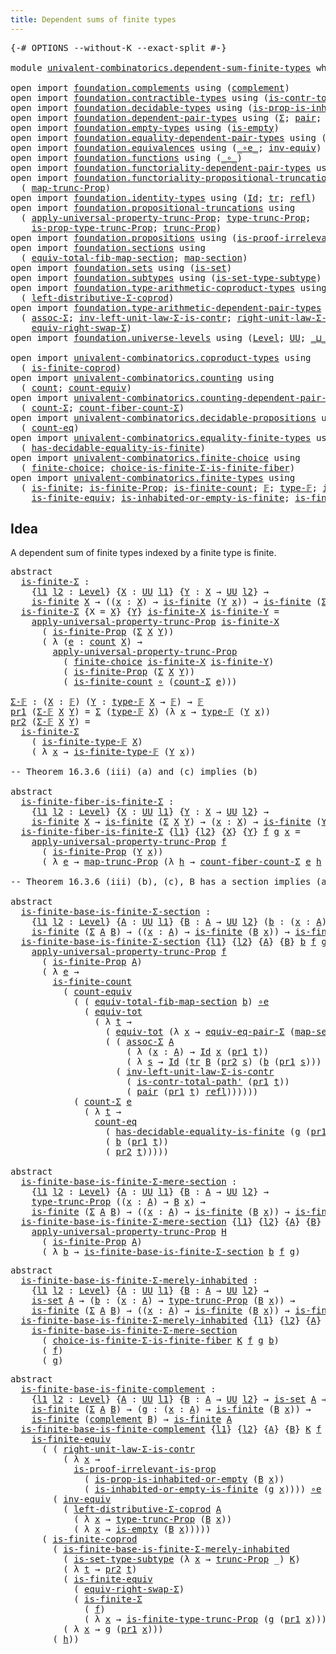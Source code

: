 ```yaml
---
title: Dependent sums of finite types
---
```


<pre class="Agda"><a id="56" class="Symbol">{-#</a> <a id="60" class="Keyword">OPTIONS</a> <a id="68" class="Pragma">--without-K</a> <a id="80" class="Pragma">--exact-split</a> <a id="94" class="Symbol">#-}</a>

<a id="99" class="Keyword">module</a> <a id="106" href="univalent-combinatorics.dependent-sum-finite-types.html" class="Module">univalent-combinatorics.dependent-sum-finite-types</a> <a id="157" class="Keyword">where</a>

<a id="164" class="Keyword">open</a> <a id="169" class="Keyword">import</a> <a id="176" href="foundation.complements.html" class="Module">foundation.complements</a> <a id="199" class="Keyword">using</a> <a id="205" class="Symbol">(</a><a id="206" href="foundation.complements.html#478" class="Function">complement</a><a id="216" class="Symbol">)</a>
<a id="218" class="Keyword">open</a> <a id="223" class="Keyword">import</a> <a id="230" href="foundation.contractible-types.html" class="Module">foundation.contractible-types</a> <a id="260" class="Keyword">using</a> <a id="266" class="Symbol">(</a><a id="267" href="foundation-core.contractible-types.html#2264" class="Function">is-contr-total-path&#39;</a><a id="287" class="Symbol">)</a>
<a id="289" class="Keyword">open</a> <a id="294" class="Keyword">import</a> <a id="301" href="foundation.decidable-types.html" class="Module">foundation.decidable-types</a> <a id="328" class="Keyword">using</a> <a id="334" class="Symbol">(</a><a id="335" href="foundation.decidable-types.html#7166" class="Function">is-prop-is-inhabited-or-empty</a><a id="364" class="Symbol">)</a>
<a id="366" class="Keyword">open</a> <a id="371" class="Keyword">import</a> <a id="378" href="foundation.dependent-pair-types.html" class="Module">foundation.dependent-pair-types</a> <a id="410" class="Keyword">using</a> <a id="416" class="Symbol">(</a><a id="417" href="foundation-core.dependent-pair-types.html#515" class="Record">Σ</a><a id="418" class="Symbol">;</a> <a id="420" href="foundation-core.dependent-pair-types.html#588" class="InductiveConstructor">pair</a><a id="424" class="Symbol">;</a> <a id="426" href="foundation-core.dependent-pair-types.html#605" class="Field">pr1</a><a id="429" class="Symbol">;</a> <a id="431" href="foundation-core.dependent-pair-types.html#617" class="Field">pr2</a><a id="434" class="Symbol">)</a>
<a id="436" class="Keyword">open</a> <a id="441" class="Keyword">import</a> <a id="448" href="foundation.empty-types.html" class="Module">foundation.empty-types</a> <a id="471" class="Keyword">using</a> <a id="477" class="Symbol">(</a><a id="478" href="foundation-core.empty-types.html#1228" class="Function">is-empty</a><a id="486" class="Symbol">)</a>
<a id="488" class="Keyword">open</a> <a id="493" class="Keyword">import</a> <a id="500" href="foundation.equality-dependent-pair-types.html" class="Module">foundation.equality-dependent-pair-types</a> <a id="541" class="Keyword">using</a> <a id="547" class="Symbol">(</a><a id="548" href="foundation.equality-dependent-pair-types.html#2260" class="Function">equiv-eq-pair-Σ</a><a id="563" class="Symbol">)</a>
<a id="565" class="Keyword">open</a> <a id="570" class="Keyword">import</a> <a id="577" href="foundation.equivalences.html" class="Module">foundation.equivalences</a> <a id="601" class="Keyword">using</a> <a id="607" class="Symbol">(</a><a id="608" href="foundation-core.equivalences.html#7869" class="Function Operator">_∘e_</a><a id="612" class="Symbol">;</a> <a id="614" href="foundation-core.equivalences.html#5721" class="Function">inv-equiv</a><a id="623" class="Symbol">)</a>
<a id="625" class="Keyword">open</a> <a id="630" class="Keyword">import</a> <a id="637" href="foundation.functions.html" class="Module">foundation.functions</a> <a id="658" class="Keyword">using</a> <a id="664" class="Symbol">(</a><a id="665" href="foundation-core.functions.html#420" class="Function Operator">_∘_</a><a id="668" class="Symbol">)</a>
<a id="670" class="Keyword">open</a> <a id="675" class="Keyword">import</a> <a id="682" href="foundation.functoriality-dependent-pair-types.html" class="Module">foundation.functoriality-dependent-pair-types</a> <a id="728" class="Keyword">using</a> <a id="734" class="Symbol">(</a><a id="735" href="foundation-core.functoriality-dependent-pair-types.html#6817" class="Function">equiv-tot</a><a id="744" class="Symbol">)</a>
<a id="746" class="Keyword">open</a> <a id="751" class="Keyword">import</a> <a id="758" href="foundation.functoriality-propositional-truncation.html" class="Module">foundation.functoriality-propositional-truncation</a> <a id="808" class="Keyword">using</a>
  <a id="816" class="Symbol">(</a> <a id="818" href="foundation.functoriality-propositional-truncation.html#1456" class="Function">map-trunc-Prop</a><a id="832" class="Symbol">)</a>
<a id="834" class="Keyword">open</a> <a id="839" class="Keyword">import</a> <a id="846" href="foundation.identity-types.html" class="Module">foundation.identity-types</a> <a id="872" class="Keyword">using</a> <a id="878" class="Symbol">(</a><a id="879" href="foundation-core.identity-types.html#1767" class="Datatype">Id</a><a id="881" class="Symbol">;</a> <a id="883" href="foundation-core.identity-types.html#5702" class="Function">tr</a><a id="885" class="Symbol">;</a> <a id="887" href="foundation-core.identity-types.html#1820" class="InductiveConstructor">refl</a><a id="891" class="Symbol">)</a>
<a id="893" class="Keyword">open</a> <a id="898" class="Keyword">import</a> <a id="905" href="foundation.propositional-truncations.html" class="Module">foundation.propositional-truncations</a> <a id="942" class="Keyword">using</a>
  <a id="950" class="Symbol">(</a> <a id="952" href="foundation.propositional-truncations.html#5769" class="Function">apply-universal-property-trunc-Prop</a><a id="987" class="Symbol">;</a> <a id="989" href="foundation.propositional-truncations.html#2206" class="Function">type-trunc-Prop</a><a id="1004" class="Symbol">;</a>
    <a id="1010" href="foundation.propositional-truncations.html#2385" class="Function">is-prop-type-trunc-Prop</a><a id="1033" class="Symbol">;</a> <a id="1035" href="foundation.propositional-truncations.html#2704" class="Function">trunc-Prop</a><a id="1045" class="Symbol">)</a>
<a id="1047" class="Keyword">open</a> <a id="1052" class="Keyword">import</a> <a id="1059" href="foundation.propositions.html" class="Module">foundation.propositions</a> <a id="1083" class="Keyword">using</a> <a id="1089" class="Symbol">(</a><a id="1090" href="foundation-core.propositions.html#3047" class="Function">is-proof-irrelevant-is-prop</a><a id="1117" class="Symbol">)</a>
<a id="1119" class="Keyword">open</a> <a id="1124" class="Keyword">import</a> <a id="1131" href="foundation.sections.html" class="Module">foundation.sections</a> <a id="1151" class="Keyword">using</a>
  <a id="1159" class="Symbol">(</a> <a id="1161" href="foundation.sections.html#3091" class="Function">equiv-total-fib-map-section</a><a id="1188" class="Symbol">;</a> <a id="1190" href="foundation.sections.html#1761" class="Function">map-section</a><a id="1201" class="Symbol">)</a>
<a id="1203" class="Keyword">open</a> <a id="1208" class="Keyword">import</a> <a id="1215" href="foundation.sets.html" class="Module">foundation.sets</a> <a id="1231" class="Keyword">using</a> <a id="1237" class="Symbol">(</a><a id="1238" href="foundation-core.sets.html#1113" class="Function">is-set</a><a id="1244" class="Symbol">)</a>
<a id="1246" class="Keyword">open</a> <a id="1251" class="Keyword">import</a> <a id="1258" href="foundation.subtypes.html" class="Module">foundation.subtypes</a> <a id="1278" class="Keyword">using</a> <a id="1284" class="Symbol">(</a><a id="1285" href="foundation-core.subtypes.html#5281" class="Function">is-set-type-subtype</a><a id="1304" class="Symbol">)</a>
<a id="1306" class="Keyword">open</a> <a id="1311" class="Keyword">import</a> <a id="1318" href="foundation.type-arithmetic-coproduct-types.html" class="Module">foundation.type-arithmetic-coproduct-types</a> <a id="1361" class="Keyword">using</a>
  <a id="1369" class="Symbol">(</a> <a id="1371" href="foundation.type-arithmetic-coproduct-types.html#7225" class="Function">left-distributive-Σ-coprod</a><a id="1397" class="Symbol">)</a>
<a id="1399" class="Keyword">open</a> <a id="1404" class="Keyword">import</a> <a id="1411" href="foundation.type-arithmetic-dependent-pair-types.html" class="Module">foundation.type-arithmetic-dependent-pair-types</a> <a id="1459" class="Keyword">using</a>
  <a id="1467" class="Symbol">(</a> <a id="1469" href="foundation-core.type-arithmetic-dependent-pair-types.html#5675" class="Function">assoc-Σ</a><a id="1476" class="Symbol">;</a> <a id="1478" href="foundation-core.type-arithmetic-dependent-pair-types.html#3582" class="Function">inv-left-unit-law-Σ-is-contr</a><a id="1506" class="Symbol">;</a> <a id="1508" href="foundation-core.type-arithmetic-dependent-pair-types.html#4314" class="Function">right-unit-law-Σ-is-contr</a><a id="1533" class="Symbol">;</a>
    <a id="1539" href="foundation-core.type-arithmetic-dependent-pair-types.html#11512" class="Function">equiv-right-swap-Σ</a><a id="1557" class="Symbol">)</a>
<a id="1559" class="Keyword">open</a> <a id="1564" class="Keyword">import</a> <a id="1571" href="foundation.universe-levels.html" class="Module">foundation.universe-levels</a> <a id="1598" class="Keyword">using</a> <a id="1604" class="Symbol">(</a><a id="1605" href="Agda.Primitive.html#597" class="Postulate">Level</a><a id="1610" class="Symbol">;</a> <a id="1612" href="foundation-core.universe-levels.html#235" class="Primitive">UU</a><a id="1614" class="Symbol">;</a> <a id="1616" href="Agda.Primitive.html#810" class="Primitive Operator">_⊔_</a><a id="1619" class="Symbol">)</a>

<a id="1622" class="Keyword">open</a> <a id="1627" class="Keyword">import</a> <a id="1634" href="univalent-combinatorics.coproduct-types.html" class="Module">univalent-combinatorics.coproduct-types</a> <a id="1674" class="Keyword">using</a>
  <a id="1682" class="Symbol">(</a> <a id="1684" href="univalent-combinatorics.coproduct-types.html#4990" class="Function">is-finite-coprod</a><a id="1700" class="Symbol">)</a>
<a id="1702" class="Keyword">open</a> <a id="1707" class="Keyword">import</a> <a id="1714" href="univalent-combinatorics.counting.html" class="Module">univalent-combinatorics.counting</a> <a id="1747" class="Keyword">using</a>
  <a id="1755" class="Symbol">(</a> <a id="1757" href="univalent-combinatorics.counting.html#1901" class="Function">count</a><a id="1762" class="Symbol">;</a> <a id="1764" href="univalent-combinatorics.counting.html#3395" class="Function">count-equiv</a><a id="1775" class="Symbol">)</a>
<a id="1777" class="Keyword">open</a> <a id="1782" class="Keyword">import</a> <a id="1789" href="univalent-combinatorics.counting-dependent-pair-types.html" class="Module">univalent-combinatorics.counting-dependent-pair-types</a> <a id="1843" class="Keyword">using</a>
  <a id="1851" class="Symbol">(</a> <a id="1853" href="univalent-combinatorics.counting-dependent-pair-types.html#3958" class="Function">count-Σ</a><a id="1860" class="Symbol">;</a> <a id="1862" href="univalent-combinatorics.counting-dependent-pair-types.html#5328" class="Function">count-fiber-count-Σ</a><a id="1881" class="Symbol">)</a>
<a id="1883" class="Keyword">open</a> <a id="1888" class="Keyword">import</a> <a id="1895" href="univalent-combinatorics.decidable-propositions.html" class="Module">univalent-combinatorics.decidable-propositions</a> <a id="1942" class="Keyword">using</a>
  <a id="1950" class="Symbol">(</a> <a id="1952" href="univalent-combinatorics.decidable-propositions.html#2356" class="Function">count-eq</a><a id="1960" class="Symbol">)</a>
<a id="1962" class="Keyword">open</a> <a id="1967" class="Keyword">import</a> <a id="1974" href="univalent-combinatorics.equality-finite-types.html" class="Module">univalent-combinatorics.equality-finite-types</a> <a id="2020" class="Keyword">using</a>
  <a id="2028" class="Symbol">(</a> <a id="2030" href="univalent-combinatorics.equality-finite-types.html#1723" class="Function">has-decidable-equality-is-finite</a><a id="2062" class="Symbol">)</a>
<a id="2064" class="Keyword">open</a> <a id="2069" class="Keyword">import</a> <a id="2076" href="univalent-combinatorics.finite-choice.html" class="Module">univalent-combinatorics.finite-choice</a> <a id="2114" class="Keyword">using</a>
  <a id="2122" class="Symbol">(</a> <a id="2124" href="univalent-combinatorics.finite-choice.html#3857" class="Function">finite-choice</a><a id="2137" class="Symbol">;</a> <a id="2139" href="univalent-combinatorics.finite-choice.html#5826" class="Function">choice-is-finite-Σ-is-finite-fiber</a><a id="2173" class="Symbol">)</a>
<a id="2175" class="Keyword">open</a> <a id="2180" class="Keyword">import</a> <a id="2187" href="univalent-combinatorics.finite-types.html" class="Module">univalent-combinatorics.finite-types</a> <a id="2224" class="Keyword">using</a>
  <a id="2232" class="Symbol">(</a> <a id="2234" href="univalent-combinatorics.finite-types.html#4134" class="Function">is-finite</a><a id="2243" class="Symbol">;</a> <a id="2245" href="univalent-combinatorics.finite-types.html#4043" class="Function">is-finite-Prop</a><a id="2259" class="Symbol">;</a> <a id="2261" href="univalent-combinatorics.finite-types.html#4373" class="Function">is-finite-count</a><a id="2276" class="Symbol">;</a> <a id="2278" href="univalent-combinatorics.finite-types.html#4873" class="Function">𝔽</a><a id="2279" class="Symbol">;</a> <a id="2281" href="univalent-combinatorics.finite-types.html#4912" class="Function">type-𝔽</a><a id="2287" class="Symbol">;</a> <a id="2289" href="univalent-combinatorics.finite-types.html#4957" class="Function">is-finite-type-𝔽</a><a id="2305" class="Symbol">;</a>
    <a id="2311" href="univalent-combinatorics.finite-types.html#6751" class="Function">is-finite-equiv</a><a id="2326" class="Symbol">;</a> <a id="2328" href="univalent-combinatorics.finite-types.html#18003" class="Function">is-inhabited-or-empty-is-finite</a><a id="2359" class="Symbol">;</a> <a id="2361" href="univalent-combinatorics.finite-types.html#18715" class="Function">is-finite-type-trunc-Prop</a><a id="2386" class="Symbol">)</a>
</pre>
## Idea

A dependent sum of finite types indexed by a finite type is finite.

<pre class="Agda"><a id="2479" class="Keyword">abstract</a>
  <a id="is-finite-Σ"></a><a id="2490" href="univalent-combinatorics.dependent-sum-finite-types.html#2490" class="Function">is-finite-Σ</a> <a id="2502" class="Symbol">:</a>
    <a id="2508" class="Symbol">{</a><a id="2509" href="univalent-combinatorics.dependent-sum-finite-types.html#2509" class="Bound">l1</a> <a id="2512" href="univalent-combinatorics.dependent-sum-finite-types.html#2512" class="Bound">l2</a> <a id="2515" class="Symbol">:</a> <a id="2517" href="Agda.Primitive.html#597" class="Postulate">Level</a><a id="2522" class="Symbol">}</a> <a id="2524" class="Symbol">{</a><a id="2525" href="univalent-combinatorics.dependent-sum-finite-types.html#2525" class="Bound">X</a> <a id="2527" class="Symbol">:</a> <a id="2529" href="foundation-core.universe-levels.html#235" class="Primitive">UU</a> <a id="2532" href="univalent-combinatorics.dependent-sum-finite-types.html#2509" class="Bound">l1</a><a id="2534" class="Symbol">}</a> <a id="2536" class="Symbol">{</a><a id="2537" href="univalent-combinatorics.dependent-sum-finite-types.html#2537" class="Bound">Y</a> <a id="2539" class="Symbol">:</a> <a id="2541" href="univalent-combinatorics.dependent-sum-finite-types.html#2525" class="Bound">X</a> <a id="2543" class="Symbol">→</a> <a id="2545" href="foundation-core.universe-levels.html#235" class="Primitive">UU</a> <a id="2548" href="univalent-combinatorics.dependent-sum-finite-types.html#2512" class="Bound">l2</a><a id="2550" class="Symbol">}</a> <a id="2552" class="Symbol">→</a>
    <a id="2558" href="univalent-combinatorics.finite-types.html#4134" class="Function">is-finite</a> <a id="2568" href="univalent-combinatorics.dependent-sum-finite-types.html#2525" class="Bound">X</a> <a id="2570" class="Symbol">→</a> <a id="2572" class="Symbol">((</a><a id="2574" href="univalent-combinatorics.dependent-sum-finite-types.html#2574" class="Bound">x</a> <a id="2576" class="Symbol">:</a> <a id="2578" href="univalent-combinatorics.dependent-sum-finite-types.html#2525" class="Bound">X</a><a id="2579" class="Symbol">)</a> <a id="2581" class="Symbol">→</a> <a id="2583" href="univalent-combinatorics.finite-types.html#4134" class="Function">is-finite</a> <a id="2593" class="Symbol">(</a><a id="2594" href="univalent-combinatorics.dependent-sum-finite-types.html#2537" class="Bound">Y</a> <a id="2596" href="univalent-combinatorics.dependent-sum-finite-types.html#2574" class="Bound">x</a><a id="2597" class="Symbol">))</a> <a id="2600" class="Symbol">→</a> <a id="2602" href="univalent-combinatorics.finite-types.html#4134" class="Function">is-finite</a> <a id="2612" class="Symbol">(</a><a id="2613" href="foundation-core.dependent-pair-types.html#515" class="Record">Σ</a> <a id="2615" href="univalent-combinatorics.dependent-sum-finite-types.html#2525" class="Bound">X</a> <a id="2617" href="univalent-combinatorics.dependent-sum-finite-types.html#2537" class="Bound">Y</a><a id="2618" class="Symbol">)</a>
  <a id="2622" href="univalent-combinatorics.dependent-sum-finite-types.html#2490" class="Function">is-finite-Σ</a> <a id="2634" class="Symbol">{</a><a id="2635" class="Argument">X</a> <a id="2637" class="Symbol">=</a> <a id="2639" href="univalent-combinatorics.dependent-sum-finite-types.html#2639" class="Bound">X</a><a id="2640" class="Symbol">}</a> <a id="2642" class="Symbol">{</a><a id="2643" href="univalent-combinatorics.dependent-sum-finite-types.html#2643" class="Bound">Y</a><a id="2644" class="Symbol">}</a> <a id="2646" href="univalent-combinatorics.dependent-sum-finite-types.html#2646" class="Bound">is-finite-X</a> <a id="2658" href="univalent-combinatorics.dependent-sum-finite-types.html#2658" class="Bound">is-finite-Y</a> <a id="2670" class="Symbol">=</a>
    <a id="2676" href="foundation.propositional-truncations.html#5769" class="Function">apply-universal-property-trunc-Prop</a> <a id="2712" href="univalent-combinatorics.dependent-sum-finite-types.html#2646" class="Bound">is-finite-X</a>
      <a id="2730" class="Symbol">(</a> <a id="2732" href="univalent-combinatorics.finite-types.html#4043" class="Function">is-finite-Prop</a> <a id="2747" class="Symbol">(</a><a id="2748" href="foundation-core.dependent-pair-types.html#515" class="Record">Σ</a> <a id="2750" href="univalent-combinatorics.dependent-sum-finite-types.html#2639" class="Bound">X</a> <a id="2752" href="univalent-combinatorics.dependent-sum-finite-types.html#2643" class="Bound">Y</a><a id="2753" class="Symbol">))</a>
      <a id="2762" class="Symbol">(</a> <a id="2764" class="Symbol">λ</a> <a id="2766" class="Symbol">(</a><a id="2767" href="univalent-combinatorics.dependent-sum-finite-types.html#2767" class="Bound">e</a> <a id="2769" class="Symbol">:</a> <a id="2771" href="univalent-combinatorics.counting.html#1901" class="Function">count</a> <a id="2777" href="univalent-combinatorics.dependent-sum-finite-types.html#2639" class="Bound">X</a><a id="2778" class="Symbol">)</a> <a id="2780" class="Symbol">→</a>
        <a id="2790" href="foundation.propositional-truncations.html#5769" class="Function">apply-universal-property-trunc-Prop</a>
          <a id="2836" class="Symbol">(</a> <a id="2838" href="univalent-combinatorics.finite-choice.html#3857" class="Function">finite-choice</a> <a id="2852" href="univalent-combinatorics.dependent-sum-finite-types.html#2646" class="Bound">is-finite-X</a> <a id="2864" href="univalent-combinatorics.dependent-sum-finite-types.html#2658" class="Bound">is-finite-Y</a><a id="2875" class="Symbol">)</a>
          <a id="2887" class="Symbol">(</a> <a id="2889" href="univalent-combinatorics.finite-types.html#4043" class="Function">is-finite-Prop</a> <a id="2904" class="Symbol">(</a><a id="2905" href="foundation-core.dependent-pair-types.html#515" class="Record">Σ</a> <a id="2907" href="univalent-combinatorics.dependent-sum-finite-types.html#2639" class="Bound">X</a> <a id="2909" href="univalent-combinatorics.dependent-sum-finite-types.html#2643" class="Bound">Y</a><a id="2910" class="Symbol">))</a>
          <a id="2923" class="Symbol">(</a> <a id="2925" href="univalent-combinatorics.finite-types.html#4373" class="Function">is-finite-count</a> <a id="2941" href="foundation-core.functions.html#420" class="Function Operator">∘</a> <a id="2943" class="Symbol">(</a><a id="2944" href="univalent-combinatorics.counting-dependent-pair-types.html#3958" class="Function">count-Σ</a> <a id="2952" href="univalent-combinatorics.dependent-sum-finite-types.html#2767" class="Bound">e</a><a id="2953" class="Symbol">)))</a>

<a id="Σ-𝔽"></a><a id="2958" href="univalent-combinatorics.dependent-sum-finite-types.html#2958" class="Function">Σ-𝔽</a> <a id="2962" class="Symbol">:</a> <a id="2964" class="Symbol">(</a><a id="2965" href="univalent-combinatorics.dependent-sum-finite-types.html#2965" class="Bound">X</a> <a id="2967" class="Symbol">:</a> <a id="2969" href="univalent-combinatorics.finite-types.html#4873" class="Function">𝔽</a><a id="2970" class="Symbol">)</a> <a id="2972" class="Symbol">(</a><a id="2973" href="univalent-combinatorics.dependent-sum-finite-types.html#2973" class="Bound">Y</a> <a id="2975" class="Symbol">:</a> <a id="2977" href="univalent-combinatorics.finite-types.html#4912" class="Function">type-𝔽</a> <a id="2984" href="univalent-combinatorics.dependent-sum-finite-types.html#2965" class="Bound">X</a> <a id="2986" class="Symbol">→</a> <a id="2988" href="univalent-combinatorics.finite-types.html#4873" class="Function">𝔽</a><a id="2989" class="Symbol">)</a> <a id="2991" class="Symbol">→</a> <a id="2993" href="univalent-combinatorics.finite-types.html#4873" class="Function">𝔽</a>
<a id="2995" href="foundation-core.dependent-pair-types.html#605" class="Field">pr1</a> <a id="2999" class="Symbol">(</a><a id="3000" href="univalent-combinatorics.dependent-sum-finite-types.html#2958" class="Function">Σ-𝔽</a> <a id="3004" href="univalent-combinatorics.dependent-sum-finite-types.html#3004" class="Bound">X</a> <a id="3006" href="univalent-combinatorics.dependent-sum-finite-types.html#3006" class="Bound">Y</a><a id="3007" class="Symbol">)</a> <a id="3009" class="Symbol">=</a> <a id="3011" href="foundation-core.dependent-pair-types.html#515" class="Record">Σ</a> <a id="3013" class="Symbol">(</a><a id="3014" href="univalent-combinatorics.finite-types.html#4912" class="Function">type-𝔽</a> <a id="3021" href="univalent-combinatorics.dependent-sum-finite-types.html#3004" class="Bound">X</a><a id="3022" class="Symbol">)</a> <a id="3024" class="Symbol">(λ</a> <a id="3027" href="univalent-combinatorics.dependent-sum-finite-types.html#3027" class="Bound">x</a> <a id="3029" class="Symbol">→</a> <a id="3031" href="univalent-combinatorics.finite-types.html#4912" class="Function">type-𝔽</a> <a id="3038" class="Symbol">(</a><a id="3039" href="univalent-combinatorics.dependent-sum-finite-types.html#3006" class="Bound">Y</a> <a id="3041" href="univalent-combinatorics.dependent-sum-finite-types.html#3027" class="Bound">x</a><a id="3042" class="Symbol">))</a>
<a id="3045" href="foundation-core.dependent-pair-types.html#617" class="Field">pr2</a> <a id="3049" class="Symbol">(</a><a id="3050" href="univalent-combinatorics.dependent-sum-finite-types.html#2958" class="Function">Σ-𝔽</a> <a id="3054" href="univalent-combinatorics.dependent-sum-finite-types.html#3054" class="Bound">X</a> <a id="3056" href="univalent-combinatorics.dependent-sum-finite-types.html#3056" class="Bound">Y</a><a id="3057" class="Symbol">)</a> <a id="3059" class="Symbol">=</a>
  <a id="3063" href="univalent-combinatorics.dependent-sum-finite-types.html#2490" class="Function">is-finite-Σ</a>
    <a id="3079" class="Symbol">(</a> <a id="3081" href="univalent-combinatorics.finite-types.html#4957" class="Function">is-finite-type-𝔽</a> <a id="3098" href="univalent-combinatorics.dependent-sum-finite-types.html#3054" class="Bound">X</a><a id="3099" class="Symbol">)</a>
    <a id="3105" class="Symbol">(</a> <a id="3107" class="Symbol">λ</a> <a id="3109" href="univalent-combinatorics.dependent-sum-finite-types.html#3109" class="Bound">x</a> <a id="3111" class="Symbol">→</a> <a id="3113" href="univalent-combinatorics.finite-types.html#4957" class="Function">is-finite-type-𝔽</a> <a id="3130" class="Symbol">(</a><a id="3131" href="univalent-combinatorics.dependent-sum-finite-types.html#3056" class="Bound">Y</a> <a id="3133" href="univalent-combinatorics.dependent-sum-finite-types.html#3109" class="Bound">x</a><a id="3134" class="Symbol">))</a>

<a id="3138" class="Comment">-- Theorem 16.3.6 (iii) (a) and (c) implies (b)</a>

<a id="3187" class="Keyword">abstract</a>
  <a id="is-finite-fiber-is-finite-Σ"></a><a id="3198" href="univalent-combinatorics.dependent-sum-finite-types.html#3198" class="Function">is-finite-fiber-is-finite-Σ</a> <a id="3226" class="Symbol">:</a>
    <a id="3232" class="Symbol">{</a><a id="3233" href="univalent-combinatorics.dependent-sum-finite-types.html#3233" class="Bound">l1</a> <a id="3236" href="univalent-combinatorics.dependent-sum-finite-types.html#3236" class="Bound">l2</a> <a id="3239" class="Symbol">:</a> <a id="3241" href="Agda.Primitive.html#597" class="Postulate">Level</a><a id="3246" class="Symbol">}</a> <a id="3248" class="Symbol">{</a><a id="3249" href="univalent-combinatorics.dependent-sum-finite-types.html#3249" class="Bound">X</a> <a id="3251" class="Symbol">:</a> <a id="3253" href="foundation-core.universe-levels.html#235" class="Primitive">UU</a> <a id="3256" href="univalent-combinatorics.dependent-sum-finite-types.html#3233" class="Bound">l1</a><a id="3258" class="Symbol">}</a> <a id="3260" class="Symbol">{</a><a id="3261" href="univalent-combinatorics.dependent-sum-finite-types.html#3261" class="Bound">Y</a> <a id="3263" class="Symbol">:</a> <a id="3265" href="univalent-combinatorics.dependent-sum-finite-types.html#3249" class="Bound">X</a> <a id="3267" class="Symbol">→</a> <a id="3269" href="foundation-core.universe-levels.html#235" class="Primitive">UU</a> <a id="3272" href="univalent-combinatorics.dependent-sum-finite-types.html#3236" class="Bound">l2</a><a id="3274" class="Symbol">}</a> <a id="3276" class="Symbol">→</a>
    <a id="3282" href="univalent-combinatorics.finite-types.html#4134" class="Function">is-finite</a> <a id="3292" href="univalent-combinatorics.dependent-sum-finite-types.html#3249" class="Bound">X</a> <a id="3294" class="Symbol">→</a> <a id="3296" href="univalent-combinatorics.finite-types.html#4134" class="Function">is-finite</a> <a id="3306" class="Symbol">(</a><a id="3307" href="foundation-core.dependent-pair-types.html#515" class="Record">Σ</a> <a id="3309" href="univalent-combinatorics.dependent-sum-finite-types.html#3249" class="Bound">X</a> <a id="3311" href="univalent-combinatorics.dependent-sum-finite-types.html#3261" class="Bound">Y</a><a id="3312" class="Symbol">)</a> <a id="3314" class="Symbol">→</a> <a id="3316" class="Symbol">(</a><a id="3317" href="univalent-combinatorics.dependent-sum-finite-types.html#3317" class="Bound">x</a> <a id="3319" class="Symbol">:</a> <a id="3321" href="univalent-combinatorics.dependent-sum-finite-types.html#3249" class="Bound">X</a><a id="3322" class="Symbol">)</a> <a id="3324" class="Symbol">→</a> <a id="3326" href="univalent-combinatorics.finite-types.html#4134" class="Function">is-finite</a> <a id="3336" class="Symbol">(</a><a id="3337" href="univalent-combinatorics.dependent-sum-finite-types.html#3261" class="Bound">Y</a> <a id="3339" href="univalent-combinatorics.dependent-sum-finite-types.html#3317" class="Bound">x</a><a id="3340" class="Symbol">)</a>
  <a id="3344" href="univalent-combinatorics.dependent-sum-finite-types.html#3198" class="Function">is-finite-fiber-is-finite-Σ</a> <a id="3372" class="Symbol">{</a><a id="3373" href="univalent-combinatorics.dependent-sum-finite-types.html#3373" class="Bound">l1</a><a id="3375" class="Symbol">}</a> <a id="3377" class="Symbol">{</a><a id="3378" href="univalent-combinatorics.dependent-sum-finite-types.html#3378" class="Bound">l2</a><a id="3380" class="Symbol">}</a> <a id="3382" class="Symbol">{</a><a id="3383" href="univalent-combinatorics.dependent-sum-finite-types.html#3383" class="Bound">X</a><a id="3384" class="Symbol">}</a> <a id="3386" class="Symbol">{</a><a id="3387" href="univalent-combinatorics.dependent-sum-finite-types.html#3387" class="Bound">Y</a><a id="3388" class="Symbol">}</a> <a id="3390" href="univalent-combinatorics.dependent-sum-finite-types.html#3390" class="Bound">f</a> <a id="3392" href="univalent-combinatorics.dependent-sum-finite-types.html#3392" class="Bound">g</a> <a id="3394" href="univalent-combinatorics.dependent-sum-finite-types.html#3394" class="Bound">x</a> <a id="3396" class="Symbol">=</a>
    <a id="3402" href="foundation.propositional-truncations.html#5769" class="Function">apply-universal-property-trunc-Prop</a> <a id="3438" href="univalent-combinatorics.dependent-sum-finite-types.html#3390" class="Bound">f</a>
      <a id="3446" class="Symbol">(</a> <a id="3448" href="univalent-combinatorics.finite-types.html#4043" class="Function">is-finite-Prop</a> <a id="3463" class="Symbol">(</a><a id="3464" href="univalent-combinatorics.dependent-sum-finite-types.html#3387" class="Bound">Y</a> <a id="3466" href="univalent-combinatorics.dependent-sum-finite-types.html#3394" class="Bound">x</a><a id="3467" class="Symbol">))</a>
      <a id="3476" class="Symbol">(</a> <a id="3478" class="Symbol">λ</a> <a id="3480" href="univalent-combinatorics.dependent-sum-finite-types.html#3480" class="Bound">e</a> <a id="3482" class="Symbol">→</a> <a id="3484" href="foundation.functoriality-propositional-truncation.html#1456" class="Function">map-trunc-Prop</a> <a id="3499" class="Symbol">(λ</a> <a id="3502" href="univalent-combinatorics.dependent-sum-finite-types.html#3502" class="Bound">h</a> <a id="3504" class="Symbol">→</a> <a id="3506" href="univalent-combinatorics.counting-dependent-pair-types.html#5328" class="Function">count-fiber-count-Σ</a> <a id="3526" href="univalent-combinatorics.dependent-sum-finite-types.html#3480" class="Bound">e</a> <a id="3528" href="univalent-combinatorics.dependent-sum-finite-types.html#3502" class="Bound">h</a> <a id="3530" href="univalent-combinatorics.dependent-sum-finite-types.html#3394" class="Bound">x</a><a id="3531" class="Symbol">)</a> <a id="3533" href="univalent-combinatorics.dependent-sum-finite-types.html#3392" class="Bound">g</a><a id="3534" class="Symbol">)</a>

<a id="3537" class="Comment">-- Theorem 16.3.6 (iii) (b), (c), B has a section implies (a)</a>

<a id="3600" class="Keyword">abstract</a>
  <a id="is-finite-base-is-finite-Σ-section"></a><a id="3611" href="univalent-combinatorics.dependent-sum-finite-types.html#3611" class="Function">is-finite-base-is-finite-Σ-section</a> <a id="3646" class="Symbol">:</a>
    <a id="3652" class="Symbol">{</a><a id="3653" href="univalent-combinatorics.dependent-sum-finite-types.html#3653" class="Bound">l1</a> <a id="3656" href="univalent-combinatorics.dependent-sum-finite-types.html#3656" class="Bound">l2</a> <a id="3659" class="Symbol">:</a> <a id="3661" href="Agda.Primitive.html#597" class="Postulate">Level</a><a id="3666" class="Symbol">}</a> <a id="3668" class="Symbol">{</a><a id="3669" href="univalent-combinatorics.dependent-sum-finite-types.html#3669" class="Bound">A</a> <a id="3671" class="Symbol">:</a> <a id="3673" href="foundation-core.universe-levels.html#235" class="Primitive">UU</a> <a id="3676" href="univalent-combinatorics.dependent-sum-finite-types.html#3653" class="Bound">l1</a><a id="3678" class="Symbol">}</a> <a id="3680" class="Symbol">{</a><a id="3681" href="univalent-combinatorics.dependent-sum-finite-types.html#3681" class="Bound">B</a> <a id="3683" class="Symbol">:</a> <a id="3685" href="univalent-combinatorics.dependent-sum-finite-types.html#3669" class="Bound">A</a> <a id="3687" class="Symbol">→</a> <a id="3689" href="foundation-core.universe-levels.html#235" class="Primitive">UU</a> <a id="3692" href="univalent-combinatorics.dependent-sum-finite-types.html#3656" class="Bound">l2</a><a id="3694" class="Symbol">}</a> <a id="3696" class="Symbol">(</a><a id="3697" href="univalent-combinatorics.dependent-sum-finite-types.html#3697" class="Bound">b</a> <a id="3699" class="Symbol">:</a> <a id="3701" class="Symbol">(</a><a id="3702" href="univalent-combinatorics.dependent-sum-finite-types.html#3702" class="Bound">x</a> <a id="3704" class="Symbol">:</a> <a id="3706" href="univalent-combinatorics.dependent-sum-finite-types.html#3669" class="Bound">A</a><a id="3707" class="Symbol">)</a> <a id="3709" class="Symbol">→</a> <a id="3711" href="univalent-combinatorics.dependent-sum-finite-types.html#3681" class="Bound">B</a> <a id="3713" href="univalent-combinatorics.dependent-sum-finite-types.html#3702" class="Bound">x</a><a id="3714" class="Symbol">)</a> <a id="3716" class="Symbol">→</a>
    <a id="3722" href="univalent-combinatorics.finite-types.html#4134" class="Function">is-finite</a> <a id="3732" class="Symbol">(</a><a id="3733" href="foundation-core.dependent-pair-types.html#515" class="Record">Σ</a> <a id="3735" href="univalent-combinatorics.dependent-sum-finite-types.html#3669" class="Bound">A</a> <a id="3737" href="univalent-combinatorics.dependent-sum-finite-types.html#3681" class="Bound">B</a><a id="3738" class="Symbol">)</a> <a id="3740" class="Symbol">→</a> <a id="3742" class="Symbol">((</a><a id="3744" href="univalent-combinatorics.dependent-sum-finite-types.html#3744" class="Bound">x</a> <a id="3746" class="Symbol">:</a> <a id="3748" href="univalent-combinatorics.dependent-sum-finite-types.html#3669" class="Bound">A</a><a id="3749" class="Symbol">)</a> <a id="3751" class="Symbol">→</a> <a id="3753" href="univalent-combinatorics.finite-types.html#4134" class="Function">is-finite</a> <a id="3763" class="Symbol">(</a><a id="3764" href="univalent-combinatorics.dependent-sum-finite-types.html#3681" class="Bound">B</a> <a id="3766" href="univalent-combinatorics.dependent-sum-finite-types.html#3744" class="Bound">x</a><a id="3767" class="Symbol">))</a> <a id="3770" class="Symbol">→</a> <a id="3772" href="univalent-combinatorics.finite-types.html#4134" class="Function">is-finite</a> <a id="3782" href="univalent-combinatorics.dependent-sum-finite-types.html#3669" class="Bound">A</a>
  <a id="3786" href="univalent-combinatorics.dependent-sum-finite-types.html#3611" class="Function">is-finite-base-is-finite-Σ-section</a> <a id="3821" class="Symbol">{</a><a id="3822" href="univalent-combinatorics.dependent-sum-finite-types.html#3822" class="Bound">l1</a><a id="3824" class="Symbol">}</a> <a id="3826" class="Symbol">{</a><a id="3827" href="univalent-combinatorics.dependent-sum-finite-types.html#3827" class="Bound">l2</a><a id="3829" class="Symbol">}</a> <a id="3831" class="Symbol">{</a><a id="3832" href="univalent-combinatorics.dependent-sum-finite-types.html#3832" class="Bound">A</a><a id="3833" class="Symbol">}</a> <a id="3835" class="Symbol">{</a><a id="3836" href="univalent-combinatorics.dependent-sum-finite-types.html#3836" class="Bound">B</a><a id="3837" class="Symbol">}</a> <a id="3839" href="univalent-combinatorics.dependent-sum-finite-types.html#3839" class="Bound">b</a> <a id="3841" href="univalent-combinatorics.dependent-sum-finite-types.html#3841" class="Bound">f</a> <a id="3843" href="univalent-combinatorics.dependent-sum-finite-types.html#3843" class="Bound">g</a> <a id="3845" class="Symbol">=</a>
    <a id="3851" href="foundation.propositional-truncations.html#5769" class="Function">apply-universal-property-trunc-Prop</a> <a id="3887" href="univalent-combinatorics.dependent-sum-finite-types.html#3841" class="Bound">f</a>
      <a id="3895" class="Symbol">(</a> <a id="3897" href="univalent-combinatorics.finite-types.html#4043" class="Function">is-finite-Prop</a> <a id="3912" href="univalent-combinatorics.dependent-sum-finite-types.html#3832" class="Bound">A</a><a id="3913" class="Symbol">)</a>
      <a id="3921" class="Symbol">(</a> <a id="3923" class="Symbol">λ</a> <a id="3925" href="univalent-combinatorics.dependent-sum-finite-types.html#3925" class="Bound">e</a> <a id="3927" class="Symbol">→</a>
        <a id="3937" href="univalent-combinatorics.finite-types.html#4373" class="Function">is-finite-count</a>
          <a id="3963" class="Symbol">(</a> <a id="3965" href="univalent-combinatorics.counting.html#3395" class="Function">count-equiv</a>
            <a id="3989" class="Symbol">(</a> <a id="3991" class="Symbol">(</a> <a id="3993" href="foundation.sections.html#3091" class="Function">equiv-total-fib-map-section</a> <a id="4021" href="univalent-combinatorics.dependent-sum-finite-types.html#3839" class="Bound">b</a><a id="4022" class="Symbol">)</a> <a id="4024" href="foundation-core.equivalences.html#7869" class="Function Operator">∘e</a>
              <a id="4041" class="Symbol">(</a> <a id="4043" href="foundation-core.functoriality-dependent-pair-types.html#6817" class="Function">equiv-tot</a>
                <a id="4069" class="Symbol">(</a> <a id="4071" class="Symbol">λ</a> <a id="4073" href="univalent-combinatorics.dependent-sum-finite-types.html#4073" class="Bound">t</a> <a id="4075" class="Symbol">→</a>
                  <a id="4095" class="Symbol">(</a> <a id="4097" href="foundation-core.functoriality-dependent-pair-types.html#6817" class="Function">equiv-tot</a> <a id="4107" class="Symbol">(λ</a> <a id="4110" href="univalent-combinatorics.dependent-sum-finite-types.html#4110" class="Bound">x</a> <a id="4112" class="Symbol">→</a> <a id="4114" href="foundation.equality-dependent-pair-types.html#2260" class="Function">equiv-eq-pair-Σ</a> <a id="4130" class="Symbol">(</a><a id="4131" href="foundation.sections.html#1761" class="Function">map-section</a> <a id="4143" href="univalent-combinatorics.dependent-sum-finite-types.html#3839" class="Bound">b</a> <a id="4145" href="univalent-combinatorics.dependent-sum-finite-types.html#4110" class="Bound">x</a><a id="4146" class="Symbol">)</a> <a id="4148" href="univalent-combinatorics.dependent-sum-finite-types.html#4073" class="Bound">t</a><a id="4149" class="Symbol">))</a> <a id="4152" href="foundation-core.equivalences.html#7869" class="Function Operator">∘e</a>
                  <a id="4173" class="Symbol">(</a> <a id="4175" class="Symbol">(</a> <a id="4177" href="foundation-core.type-arithmetic-dependent-pair-types.html#5675" class="Function">assoc-Σ</a> <a id="4185" href="univalent-combinatorics.dependent-sum-finite-types.html#3832" class="Bound">A</a>
                      <a id="4209" class="Symbol">(</a> <a id="4211" class="Symbol">λ</a> <a id="4213" class="Symbol">(</a><a id="4214" href="univalent-combinatorics.dependent-sum-finite-types.html#4214" class="Bound">x</a> <a id="4216" class="Symbol">:</a> <a id="4218" href="univalent-combinatorics.dependent-sum-finite-types.html#3832" class="Bound">A</a><a id="4219" class="Symbol">)</a> <a id="4221" class="Symbol">→</a> <a id="4223" href="foundation-core.identity-types.html#1767" class="Datatype">Id</a> <a id="4226" href="univalent-combinatorics.dependent-sum-finite-types.html#4214" class="Bound">x</a> <a id="4228" class="Symbol">(</a><a id="4229" href="foundation-core.dependent-pair-types.html#605" class="Field">pr1</a> <a id="4233" href="univalent-combinatorics.dependent-sum-finite-types.html#4073" class="Bound">t</a><a id="4234" class="Symbol">))</a>
                      <a id="4259" class="Symbol">(</a> <a id="4261" class="Symbol">λ</a> <a id="4263" href="univalent-combinatorics.dependent-sum-finite-types.html#4263" class="Bound">s</a> <a id="4265" class="Symbol">→</a> <a id="4267" href="foundation-core.identity-types.html#1767" class="Datatype">Id</a> <a id="4270" class="Symbol">(</a><a id="4271" href="foundation-core.identity-types.html#5702" class="Function">tr</a> <a id="4274" href="univalent-combinatorics.dependent-sum-finite-types.html#3836" class="Bound">B</a> <a id="4276" class="Symbol">(</a><a id="4277" href="foundation-core.dependent-pair-types.html#617" class="Field">pr2</a> <a id="4281" href="univalent-combinatorics.dependent-sum-finite-types.html#4263" class="Bound">s</a><a id="4282" class="Symbol">)</a> <a id="4284" class="Symbol">(</a><a id="4285" href="univalent-combinatorics.dependent-sum-finite-types.html#3839" class="Bound">b</a> <a id="4287" class="Symbol">(</a><a id="4288" href="foundation-core.dependent-pair-types.html#605" class="Field">pr1</a> <a id="4292" href="univalent-combinatorics.dependent-sum-finite-types.html#4263" class="Bound">s</a><a id="4293" class="Symbol">)))</a> <a id="4297" class="Symbol">(</a><a id="4298" href="foundation-core.dependent-pair-types.html#617" class="Field">pr2</a> <a id="4302" href="univalent-combinatorics.dependent-sum-finite-types.html#4073" class="Bound">t</a><a id="4303" class="Symbol">)))</a> <a id="4307" href="foundation-core.equivalences.html#7869" class="Function Operator">∘e</a>
                    <a id="4330" class="Symbol">(</a> <a id="4332" href="foundation-core.type-arithmetic-dependent-pair-types.html#3582" class="Function">inv-left-unit-law-Σ-is-contr</a>
                      <a id="4383" class="Symbol">(</a> <a id="4385" href="foundation-core.contractible-types.html#2264" class="Function">is-contr-total-path&#39;</a> <a id="4406" class="Symbol">(</a><a id="4407" href="foundation-core.dependent-pair-types.html#605" class="Field">pr1</a> <a id="4411" href="univalent-combinatorics.dependent-sum-finite-types.html#4073" class="Bound">t</a><a id="4412" class="Symbol">))</a>
                      <a id="4437" class="Symbol">(</a> <a id="4439" href="foundation-core.dependent-pair-types.html#588" class="InductiveConstructor">pair</a> <a id="4444" class="Symbol">(</a><a id="4445" href="foundation-core.dependent-pair-types.html#605" class="Field">pr1</a> <a id="4449" href="univalent-combinatorics.dependent-sum-finite-types.html#4073" class="Bound">t</a><a id="4450" class="Symbol">)</a> <a id="4452" href="foundation-core.identity-types.html#1820" class="InductiveConstructor">refl</a><a id="4456" class="Symbol">))))))</a>
            <a id="4475" class="Symbol">(</a> <a id="4477" href="univalent-combinatorics.counting-dependent-pair-types.html#3958" class="Function">count-Σ</a> <a id="4485" href="univalent-combinatorics.dependent-sum-finite-types.html#3925" class="Bound">e</a>
              <a id="4501" class="Symbol">(</a> <a id="4503" class="Symbol">λ</a> <a id="4505" href="univalent-combinatorics.dependent-sum-finite-types.html#4505" class="Bound">t</a> <a id="4507" class="Symbol">→</a>
                <a id="4525" href="univalent-combinatorics.decidable-propositions.html#2356" class="Function">count-eq</a>
                  <a id="4552" class="Symbol">(</a> <a id="4554" href="univalent-combinatorics.equality-finite-types.html#1723" class="Function">has-decidable-equality-is-finite</a> <a id="4587" class="Symbol">(</a><a id="4588" href="univalent-combinatorics.dependent-sum-finite-types.html#3843" class="Bound">g</a> <a id="4590" class="Symbol">(</a><a id="4591" href="foundation-core.dependent-pair-types.html#605" class="Field">pr1</a> <a id="4595" href="univalent-combinatorics.dependent-sum-finite-types.html#4505" class="Bound">t</a><a id="4596" class="Symbol">)))</a>
                  <a id="4618" class="Symbol">(</a> <a id="4620" href="univalent-combinatorics.dependent-sum-finite-types.html#3839" class="Bound">b</a> <a id="4622" class="Symbol">(</a><a id="4623" href="foundation-core.dependent-pair-types.html#605" class="Field">pr1</a> <a id="4627" href="univalent-combinatorics.dependent-sum-finite-types.html#4505" class="Bound">t</a><a id="4628" class="Symbol">))</a>
                  <a id="4649" class="Symbol">(</a> <a id="4651" href="foundation-core.dependent-pair-types.html#617" class="Field">pr2</a> <a id="4655" href="univalent-combinatorics.dependent-sum-finite-types.html#4505" class="Bound">t</a><a id="4656" class="Symbol">)))))</a>

<a id="4663" class="Keyword">abstract</a>
  <a id="is-finite-base-is-finite-Σ-mere-section"></a><a id="4674" href="univalent-combinatorics.dependent-sum-finite-types.html#4674" class="Function">is-finite-base-is-finite-Σ-mere-section</a> <a id="4714" class="Symbol">:</a>
    <a id="4720" class="Symbol">{</a><a id="4721" href="univalent-combinatorics.dependent-sum-finite-types.html#4721" class="Bound">l1</a> <a id="4724" href="univalent-combinatorics.dependent-sum-finite-types.html#4724" class="Bound">l2</a> <a id="4727" class="Symbol">:</a> <a id="4729" href="Agda.Primitive.html#597" class="Postulate">Level</a><a id="4734" class="Symbol">}</a> <a id="4736" class="Symbol">{</a><a id="4737" href="univalent-combinatorics.dependent-sum-finite-types.html#4737" class="Bound">A</a> <a id="4739" class="Symbol">:</a> <a id="4741" href="foundation-core.universe-levels.html#235" class="Primitive">UU</a> <a id="4744" href="univalent-combinatorics.dependent-sum-finite-types.html#4721" class="Bound">l1</a><a id="4746" class="Symbol">}</a> <a id="4748" class="Symbol">{</a><a id="4749" href="univalent-combinatorics.dependent-sum-finite-types.html#4749" class="Bound">B</a> <a id="4751" class="Symbol">:</a> <a id="4753" href="univalent-combinatorics.dependent-sum-finite-types.html#4737" class="Bound">A</a> <a id="4755" class="Symbol">→</a> <a id="4757" href="foundation-core.universe-levels.html#235" class="Primitive">UU</a> <a id="4760" href="univalent-combinatorics.dependent-sum-finite-types.html#4724" class="Bound">l2</a><a id="4762" class="Symbol">}</a> <a id="4764" class="Symbol">→</a>
    <a id="4770" href="foundation.propositional-truncations.html#2206" class="Function">type-trunc-Prop</a> <a id="4786" class="Symbol">((</a><a id="4788" href="univalent-combinatorics.dependent-sum-finite-types.html#4788" class="Bound">x</a> <a id="4790" class="Symbol">:</a> <a id="4792" href="univalent-combinatorics.dependent-sum-finite-types.html#4737" class="Bound">A</a><a id="4793" class="Symbol">)</a> <a id="4795" class="Symbol">→</a> <a id="4797" href="univalent-combinatorics.dependent-sum-finite-types.html#4749" class="Bound">B</a> <a id="4799" href="univalent-combinatorics.dependent-sum-finite-types.html#4788" class="Bound">x</a><a id="4800" class="Symbol">)</a> <a id="4802" class="Symbol">→</a>
    <a id="4808" href="univalent-combinatorics.finite-types.html#4134" class="Function">is-finite</a> <a id="4818" class="Symbol">(</a><a id="4819" href="foundation-core.dependent-pair-types.html#515" class="Record">Σ</a> <a id="4821" href="univalent-combinatorics.dependent-sum-finite-types.html#4737" class="Bound">A</a> <a id="4823" href="univalent-combinatorics.dependent-sum-finite-types.html#4749" class="Bound">B</a><a id="4824" class="Symbol">)</a> <a id="4826" class="Symbol">→</a> <a id="4828" class="Symbol">((</a><a id="4830" href="univalent-combinatorics.dependent-sum-finite-types.html#4830" class="Bound">x</a> <a id="4832" class="Symbol">:</a> <a id="4834" href="univalent-combinatorics.dependent-sum-finite-types.html#4737" class="Bound">A</a><a id="4835" class="Symbol">)</a> <a id="4837" class="Symbol">→</a> <a id="4839" href="univalent-combinatorics.finite-types.html#4134" class="Function">is-finite</a> <a id="4849" class="Symbol">(</a><a id="4850" href="univalent-combinatorics.dependent-sum-finite-types.html#4749" class="Bound">B</a> <a id="4852" href="univalent-combinatorics.dependent-sum-finite-types.html#4830" class="Bound">x</a><a id="4853" class="Symbol">))</a> <a id="4856" class="Symbol">→</a> <a id="4858" href="univalent-combinatorics.finite-types.html#4134" class="Function">is-finite</a> <a id="4868" href="univalent-combinatorics.dependent-sum-finite-types.html#4737" class="Bound">A</a>
  <a id="4872" href="univalent-combinatorics.dependent-sum-finite-types.html#4674" class="Function">is-finite-base-is-finite-Σ-mere-section</a> <a id="4912" class="Symbol">{</a><a id="4913" href="univalent-combinatorics.dependent-sum-finite-types.html#4913" class="Bound">l1</a><a id="4915" class="Symbol">}</a> <a id="4917" class="Symbol">{</a><a id="4918" href="univalent-combinatorics.dependent-sum-finite-types.html#4918" class="Bound">l2</a><a id="4920" class="Symbol">}</a> <a id="4922" class="Symbol">{</a><a id="4923" href="univalent-combinatorics.dependent-sum-finite-types.html#4923" class="Bound">A</a><a id="4924" class="Symbol">}</a> <a id="4926" class="Symbol">{</a><a id="4927" href="univalent-combinatorics.dependent-sum-finite-types.html#4927" class="Bound">B</a><a id="4928" class="Symbol">}</a> <a id="4930" href="univalent-combinatorics.dependent-sum-finite-types.html#4930" class="Bound">H</a> <a id="4932" href="univalent-combinatorics.dependent-sum-finite-types.html#4932" class="Bound">f</a> <a id="4934" href="univalent-combinatorics.dependent-sum-finite-types.html#4934" class="Bound">g</a> <a id="4936" class="Symbol">=</a>
    <a id="4942" href="foundation.propositional-truncations.html#5769" class="Function">apply-universal-property-trunc-Prop</a> <a id="4978" href="univalent-combinatorics.dependent-sum-finite-types.html#4930" class="Bound">H</a>
      <a id="4986" class="Symbol">(</a> <a id="4988" href="univalent-combinatorics.finite-types.html#4043" class="Function">is-finite-Prop</a> <a id="5003" href="univalent-combinatorics.dependent-sum-finite-types.html#4923" class="Bound">A</a><a id="5004" class="Symbol">)</a>
      <a id="5012" class="Symbol">(</a> <a id="5014" class="Symbol">λ</a> <a id="5016" href="univalent-combinatorics.dependent-sum-finite-types.html#5016" class="Bound">b</a> <a id="5018" class="Symbol">→</a> <a id="5020" href="univalent-combinatorics.dependent-sum-finite-types.html#3611" class="Function">is-finite-base-is-finite-Σ-section</a> <a id="5055" href="univalent-combinatorics.dependent-sum-finite-types.html#5016" class="Bound">b</a> <a id="5057" href="univalent-combinatorics.dependent-sum-finite-types.html#4932" class="Bound">f</a> <a id="5059" href="univalent-combinatorics.dependent-sum-finite-types.html#4934" class="Bound">g</a><a id="5060" class="Symbol">)</a>
</pre>
<pre class="Agda"><a id="5075" class="Keyword">abstract</a>
  <a id="is-finite-base-is-finite-Σ-merely-inhabited"></a><a id="5086" href="univalent-combinatorics.dependent-sum-finite-types.html#5086" class="Function">is-finite-base-is-finite-Σ-merely-inhabited</a> <a id="5130" class="Symbol">:</a>
    <a id="5136" class="Symbol">{</a><a id="5137" href="univalent-combinatorics.dependent-sum-finite-types.html#5137" class="Bound">l1</a> <a id="5140" href="univalent-combinatorics.dependent-sum-finite-types.html#5140" class="Bound">l2</a> <a id="5143" class="Symbol">:</a> <a id="5145" href="Agda.Primitive.html#597" class="Postulate">Level</a><a id="5150" class="Symbol">}</a> <a id="5152" class="Symbol">{</a><a id="5153" href="univalent-combinatorics.dependent-sum-finite-types.html#5153" class="Bound">A</a> <a id="5155" class="Symbol">:</a> <a id="5157" href="foundation-core.universe-levels.html#235" class="Primitive">UU</a> <a id="5160" href="univalent-combinatorics.dependent-sum-finite-types.html#5137" class="Bound">l1</a><a id="5162" class="Symbol">}</a> <a id="5164" class="Symbol">{</a><a id="5165" href="univalent-combinatorics.dependent-sum-finite-types.html#5165" class="Bound">B</a> <a id="5167" class="Symbol">:</a> <a id="5169" href="univalent-combinatorics.dependent-sum-finite-types.html#5153" class="Bound">A</a> <a id="5171" class="Symbol">→</a> <a id="5173" href="foundation-core.universe-levels.html#235" class="Primitive">UU</a> <a id="5176" href="univalent-combinatorics.dependent-sum-finite-types.html#5140" class="Bound">l2</a><a id="5178" class="Symbol">}</a> <a id="5180" class="Symbol">→</a>
    <a id="5186" href="foundation-core.sets.html#1113" class="Function">is-set</a> <a id="5193" href="univalent-combinatorics.dependent-sum-finite-types.html#5153" class="Bound">A</a> <a id="5195" class="Symbol">→</a> <a id="5197" class="Symbol">(</a><a id="5198" href="univalent-combinatorics.dependent-sum-finite-types.html#5198" class="Bound">b</a> <a id="5200" class="Symbol">:</a> <a id="5202" class="Symbol">(</a><a id="5203" href="univalent-combinatorics.dependent-sum-finite-types.html#5203" class="Bound">x</a> <a id="5205" class="Symbol">:</a> <a id="5207" href="univalent-combinatorics.dependent-sum-finite-types.html#5153" class="Bound">A</a><a id="5208" class="Symbol">)</a> <a id="5210" class="Symbol">→</a> <a id="5212" href="foundation.propositional-truncations.html#2206" class="Function">type-trunc-Prop</a> <a id="5228" class="Symbol">(</a><a id="5229" href="univalent-combinatorics.dependent-sum-finite-types.html#5165" class="Bound">B</a> <a id="5231" href="univalent-combinatorics.dependent-sum-finite-types.html#5203" class="Bound">x</a><a id="5232" class="Symbol">))</a> <a id="5235" class="Symbol">→</a>
    <a id="5241" href="univalent-combinatorics.finite-types.html#4134" class="Function">is-finite</a> <a id="5251" class="Symbol">(</a><a id="5252" href="foundation-core.dependent-pair-types.html#515" class="Record">Σ</a> <a id="5254" href="univalent-combinatorics.dependent-sum-finite-types.html#5153" class="Bound">A</a> <a id="5256" href="univalent-combinatorics.dependent-sum-finite-types.html#5165" class="Bound">B</a><a id="5257" class="Symbol">)</a> <a id="5259" class="Symbol">→</a> <a id="5261" class="Symbol">((</a><a id="5263" href="univalent-combinatorics.dependent-sum-finite-types.html#5263" class="Bound">x</a> <a id="5265" class="Symbol">:</a> <a id="5267" href="univalent-combinatorics.dependent-sum-finite-types.html#5153" class="Bound">A</a><a id="5268" class="Symbol">)</a> <a id="5270" class="Symbol">→</a> <a id="5272" href="univalent-combinatorics.finite-types.html#4134" class="Function">is-finite</a> <a id="5282" class="Symbol">(</a><a id="5283" href="univalent-combinatorics.dependent-sum-finite-types.html#5165" class="Bound">B</a> <a id="5285" href="univalent-combinatorics.dependent-sum-finite-types.html#5263" class="Bound">x</a><a id="5286" class="Symbol">))</a> <a id="5289" class="Symbol">→</a> <a id="5291" href="univalent-combinatorics.finite-types.html#4134" class="Function">is-finite</a> <a id="5301" href="univalent-combinatorics.dependent-sum-finite-types.html#5153" class="Bound">A</a>
  <a id="5305" href="univalent-combinatorics.dependent-sum-finite-types.html#5086" class="Function">is-finite-base-is-finite-Σ-merely-inhabited</a> <a id="5349" class="Symbol">{</a><a id="5350" href="univalent-combinatorics.dependent-sum-finite-types.html#5350" class="Bound">l1</a><a id="5352" class="Symbol">}</a> <a id="5354" class="Symbol">{</a><a id="5355" href="univalent-combinatorics.dependent-sum-finite-types.html#5355" class="Bound">l2</a><a id="5357" class="Symbol">}</a> <a id="5359" class="Symbol">{</a><a id="5360" href="univalent-combinatorics.dependent-sum-finite-types.html#5360" class="Bound">A</a><a id="5361" class="Symbol">}</a> <a id="5363" class="Symbol">{</a><a id="5364" href="univalent-combinatorics.dependent-sum-finite-types.html#5364" class="Bound">B</a><a id="5365" class="Symbol">}</a> <a id="5367" href="univalent-combinatorics.dependent-sum-finite-types.html#5367" class="Bound">K</a> <a id="5369" href="univalent-combinatorics.dependent-sum-finite-types.html#5369" class="Bound">b</a> <a id="5371" href="univalent-combinatorics.dependent-sum-finite-types.html#5371" class="Bound">f</a> <a id="5373" href="univalent-combinatorics.dependent-sum-finite-types.html#5373" class="Bound">g</a> <a id="5375" class="Symbol">=</a>
    <a id="5381" href="univalent-combinatorics.dependent-sum-finite-types.html#4674" class="Function">is-finite-base-is-finite-Σ-mere-section</a>
      <a id="5427" class="Symbol">(</a> <a id="5429" href="univalent-combinatorics.finite-choice.html#5826" class="Function">choice-is-finite-Σ-is-finite-fiber</a> <a id="5464" href="univalent-combinatorics.dependent-sum-finite-types.html#5367" class="Bound">K</a> <a id="5466" href="univalent-combinatorics.dependent-sum-finite-types.html#5371" class="Bound">f</a> <a id="5468" href="univalent-combinatorics.dependent-sum-finite-types.html#5373" class="Bound">g</a> <a id="5470" href="univalent-combinatorics.dependent-sum-finite-types.html#5369" class="Bound">b</a><a id="5471" class="Symbol">)</a>
      <a id="5479" class="Symbol">(</a> <a id="5481" href="univalent-combinatorics.dependent-sum-finite-types.html#5371" class="Bound">f</a><a id="5482" class="Symbol">)</a>
      <a id="5490" class="Symbol">(</a> <a id="5492" href="univalent-combinatorics.dependent-sum-finite-types.html#5373" class="Bound">g</a><a id="5493" class="Symbol">)</a>
</pre>
<pre class="Agda"><a id="5508" class="Keyword">abstract</a>
  <a id="is-finite-base-is-finite-complement"></a><a id="5519" href="univalent-combinatorics.dependent-sum-finite-types.html#5519" class="Function">is-finite-base-is-finite-complement</a> <a id="5555" class="Symbol">:</a>
    <a id="5561" class="Symbol">{</a><a id="5562" href="univalent-combinatorics.dependent-sum-finite-types.html#5562" class="Bound">l1</a> <a id="5565" href="univalent-combinatorics.dependent-sum-finite-types.html#5565" class="Bound">l2</a> <a id="5568" class="Symbol">:</a> <a id="5570" href="Agda.Primitive.html#597" class="Postulate">Level</a><a id="5575" class="Symbol">}</a> <a id="5577" class="Symbol">{</a><a id="5578" href="univalent-combinatorics.dependent-sum-finite-types.html#5578" class="Bound">A</a> <a id="5580" class="Symbol">:</a> <a id="5582" href="foundation-core.universe-levels.html#235" class="Primitive">UU</a> <a id="5585" href="univalent-combinatorics.dependent-sum-finite-types.html#5562" class="Bound">l1</a><a id="5587" class="Symbol">}</a> <a id="5589" class="Symbol">{</a><a id="5590" href="univalent-combinatorics.dependent-sum-finite-types.html#5590" class="Bound">B</a> <a id="5592" class="Symbol">:</a> <a id="5594" href="univalent-combinatorics.dependent-sum-finite-types.html#5578" class="Bound">A</a> <a id="5596" class="Symbol">→</a> <a id="5598" href="foundation-core.universe-levels.html#235" class="Primitive">UU</a> <a id="5601" href="univalent-combinatorics.dependent-sum-finite-types.html#5565" class="Bound">l2</a><a id="5603" class="Symbol">}</a> <a id="5605" class="Symbol">→</a> <a id="5607" href="foundation-core.sets.html#1113" class="Function">is-set</a> <a id="5614" href="univalent-combinatorics.dependent-sum-finite-types.html#5578" class="Bound">A</a> <a id="5616" class="Symbol">→</a>
    <a id="5622" href="univalent-combinatorics.finite-types.html#4134" class="Function">is-finite</a> <a id="5632" class="Symbol">(</a><a id="5633" href="foundation-core.dependent-pair-types.html#515" class="Record">Σ</a> <a id="5635" href="univalent-combinatorics.dependent-sum-finite-types.html#5578" class="Bound">A</a> <a id="5637" href="univalent-combinatorics.dependent-sum-finite-types.html#5590" class="Bound">B</a><a id="5638" class="Symbol">)</a> <a id="5640" class="Symbol">→</a> <a id="5642" class="Symbol">(</a><a id="5643" href="univalent-combinatorics.dependent-sum-finite-types.html#5643" class="Bound">g</a> <a id="5645" class="Symbol">:</a> <a id="5647" class="Symbol">(</a><a id="5648" href="univalent-combinatorics.dependent-sum-finite-types.html#5648" class="Bound">x</a> <a id="5650" class="Symbol">:</a> <a id="5652" href="univalent-combinatorics.dependent-sum-finite-types.html#5578" class="Bound">A</a><a id="5653" class="Symbol">)</a> <a id="5655" class="Symbol">→</a> <a id="5657" href="univalent-combinatorics.finite-types.html#4134" class="Function">is-finite</a> <a id="5667" class="Symbol">(</a><a id="5668" href="univalent-combinatorics.dependent-sum-finite-types.html#5590" class="Bound">B</a> <a id="5670" href="univalent-combinatorics.dependent-sum-finite-types.html#5648" class="Bound">x</a><a id="5671" class="Symbol">))</a> <a id="5674" class="Symbol">→</a>
    <a id="5680" href="univalent-combinatorics.finite-types.html#4134" class="Function">is-finite</a> <a id="5690" class="Symbol">(</a><a id="5691" href="foundation.complements.html#478" class="Function">complement</a> <a id="5702" href="univalent-combinatorics.dependent-sum-finite-types.html#5590" class="Bound">B</a><a id="5703" class="Symbol">)</a> <a id="5705" class="Symbol">→</a> <a id="5707" href="univalent-combinatorics.finite-types.html#4134" class="Function">is-finite</a> <a id="5717" href="univalent-combinatorics.dependent-sum-finite-types.html#5578" class="Bound">A</a>
  <a id="5721" href="univalent-combinatorics.dependent-sum-finite-types.html#5519" class="Function">is-finite-base-is-finite-complement</a> <a id="5757" class="Symbol">{</a><a id="5758" href="univalent-combinatorics.dependent-sum-finite-types.html#5758" class="Bound">l1</a><a id="5760" class="Symbol">}</a> <a id="5762" class="Symbol">{</a><a id="5763" href="univalent-combinatorics.dependent-sum-finite-types.html#5763" class="Bound">l2</a><a id="5765" class="Symbol">}</a> <a id="5767" class="Symbol">{</a><a id="5768" href="univalent-combinatorics.dependent-sum-finite-types.html#5768" class="Bound">A</a><a id="5769" class="Symbol">}</a> <a id="5771" class="Symbol">{</a><a id="5772" href="univalent-combinatorics.dependent-sum-finite-types.html#5772" class="Bound">B</a><a id="5773" class="Symbol">}</a> <a id="5775" href="univalent-combinatorics.dependent-sum-finite-types.html#5775" class="Bound">K</a> <a id="5777" href="univalent-combinatorics.dependent-sum-finite-types.html#5777" class="Bound">f</a> <a id="5779" href="univalent-combinatorics.dependent-sum-finite-types.html#5779" class="Bound">g</a> <a id="5781" href="univalent-combinatorics.dependent-sum-finite-types.html#5781" class="Bound">h</a> <a id="5783" class="Symbol">=</a>
    <a id="5789" href="univalent-combinatorics.finite-types.html#6751" class="Function">is-finite-equiv</a>
      <a id="5811" class="Symbol">(</a> <a id="5813" class="Symbol">(</a> <a id="5815" href="foundation-core.type-arithmetic-dependent-pair-types.html#4314" class="Function">right-unit-law-Σ-is-contr</a>
          <a id="5851" class="Symbol">(</a> <a id="5853" class="Symbol">λ</a> <a id="5855" href="univalent-combinatorics.dependent-sum-finite-types.html#5855" class="Bound">x</a> <a id="5857" class="Symbol">→</a>
            <a id="5871" href="foundation-core.propositions.html#3047" class="Function">is-proof-irrelevant-is-prop</a>
              <a id="5913" class="Symbol">(</a> <a id="5915" href="foundation.decidable-types.html#7166" class="Function">is-prop-is-inhabited-or-empty</a> <a id="5945" class="Symbol">(</a><a id="5946" href="univalent-combinatorics.dependent-sum-finite-types.html#5772" class="Bound">B</a> <a id="5948" href="univalent-combinatorics.dependent-sum-finite-types.html#5855" class="Bound">x</a><a id="5949" class="Symbol">))</a>
              <a id="5966" class="Symbol">(</a> <a id="5968" href="univalent-combinatorics.finite-types.html#18003" class="Function">is-inhabited-or-empty-is-finite</a> <a id="6000" class="Symbol">(</a><a id="6001" href="univalent-combinatorics.dependent-sum-finite-types.html#5779" class="Bound">g</a> <a id="6003" href="univalent-combinatorics.dependent-sum-finite-types.html#5855" class="Bound">x</a><a id="6004" class="Symbol">))))</a> <a id="6009" href="foundation-core.equivalences.html#7869" class="Function Operator">∘e</a>
        <a id="6020" class="Symbol">(</a> <a id="6022" href="foundation-core.equivalences.html#5721" class="Function">inv-equiv</a>
          <a id="6042" class="Symbol">(</a> <a id="6044" href="foundation.type-arithmetic-coproduct-types.html#7225" class="Function">left-distributive-Σ-coprod</a> <a id="6071" href="univalent-combinatorics.dependent-sum-finite-types.html#5768" class="Bound">A</a>
            <a id="6085" class="Symbol">(</a> <a id="6087" class="Symbol">λ</a> <a id="6089" href="univalent-combinatorics.dependent-sum-finite-types.html#6089" class="Bound">x</a> <a id="6091" class="Symbol">→</a> <a id="6093" href="foundation.propositional-truncations.html#2206" class="Function">type-trunc-Prop</a> <a id="6109" class="Symbol">(</a><a id="6110" href="univalent-combinatorics.dependent-sum-finite-types.html#5772" class="Bound">B</a> <a id="6112" href="univalent-combinatorics.dependent-sum-finite-types.html#6089" class="Bound">x</a><a id="6113" class="Symbol">))</a>
            <a id="6128" class="Symbol">(</a> <a id="6130" class="Symbol">λ</a> <a id="6132" href="univalent-combinatorics.dependent-sum-finite-types.html#6132" class="Bound">x</a> <a id="6134" class="Symbol">→</a> <a id="6136" href="foundation-core.empty-types.html#1228" class="Function">is-empty</a> <a id="6145" class="Symbol">(</a><a id="6146" href="univalent-combinatorics.dependent-sum-finite-types.html#5772" class="Bound">B</a> <a id="6148" href="univalent-combinatorics.dependent-sum-finite-types.html#6132" class="Bound">x</a><a id="6149" class="Symbol">)))))</a>
      <a id="6161" class="Symbol">(</a> <a id="6163" href="univalent-combinatorics.coproduct-types.html#4990" class="Function">is-finite-coprod</a>
        <a id="6188" class="Symbol">(</a> <a id="6190" href="univalent-combinatorics.dependent-sum-finite-types.html#5086" class="Function">is-finite-base-is-finite-Σ-merely-inhabited</a>
          <a id="6244" class="Symbol">(</a> <a id="6246" href="foundation-core.subtypes.html#5281" class="Function">is-set-type-subtype</a> <a id="6266" class="Symbol">(λ</a> <a id="6269" href="univalent-combinatorics.dependent-sum-finite-types.html#6269" class="Bound">x</a> <a id="6271" class="Symbol">→</a> <a id="6273" href="foundation.propositional-truncations.html#2704" class="Function">trunc-Prop</a> <a id="6284" class="Symbol">_)</a> <a id="6287" href="univalent-combinatorics.dependent-sum-finite-types.html#5775" class="Bound">K</a><a id="6288" class="Symbol">)</a>
          <a id="6300" class="Symbol">(</a> <a id="6302" class="Symbol">λ</a> <a id="6304" href="univalent-combinatorics.dependent-sum-finite-types.html#6304" class="Bound">t</a> <a id="6306" class="Symbol">→</a> <a id="6308" href="foundation-core.dependent-pair-types.html#617" class="Field">pr2</a> <a id="6312" href="univalent-combinatorics.dependent-sum-finite-types.html#6304" class="Bound">t</a><a id="6313" class="Symbol">)</a>
          <a id="6325" class="Symbol">(</a> <a id="6327" href="univalent-combinatorics.finite-types.html#6751" class="Function">is-finite-equiv</a>
            <a id="6355" class="Symbol">(</a> <a id="6357" href="foundation-core.type-arithmetic-dependent-pair-types.html#11512" class="Function">equiv-right-swap-Σ</a><a id="6375" class="Symbol">)</a>
            <a id="6389" class="Symbol">(</a> <a id="6391" href="univalent-combinatorics.dependent-sum-finite-types.html#2490" class="Function">is-finite-Σ</a>
              <a id="6417" class="Symbol">(</a> <a id="6419" href="univalent-combinatorics.dependent-sum-finite-types.html#5777" class="Bound">f</a><a id="6420" class="Symbol">)</a>
              <a id="6436" class="Symbol">(</a> <a id="6438" class="Symbol">λ</a> <a id="6440" href="univalent-combinatorics.dependent-sum-finite-types.html#6440" class="Bound">x</a> <a id="6442" class="Symbol">→</a> <a id="6444" href="univalent-combinatorics.finite-types.html#18715" class="Function">is-finite-type-trunc-Prop</a> <a id="6470" class="Symbol">(</a><a id="6471" href="univalent-combinatorics.dependent-sum-finite-types.html#5779" class="Bound">g</a> <a id="6473" class="Symbol">(</a><a id="6474" href="foundation-core.dependent-pair-types.html#605" class="Field">pr1</a> <a id="6478" href="univalent-combinatorics.dependent-sum-finite-types.html#6440" class="Bound">x</a><a id="6479" class="Symbol">)))))</a>
          <a id="6495" class="Symbol">(</a> <a id="6497" class="Symbol">λ</a> <a id="6499" href="univalent-combinatorics.dependent-sum-finite-types.html#6499" class="Bound">x</a> <a id="6501" class="Symbol">→</a> <a id="6503" href="univalent-combinatorics.dependent-sum-finite-types.html#5779" class="Bound">g</a> <a id="6505" class="Symbol">(</a><a id="6506" href="foundation-core.dependent-pair-types.html#605" class="Field">pr1</a> <a id="6510" href="univalent-combinatorics.dependent-sum-finite-types.html#6499" class="Bound">x</a><a id="6511" class="Symbol">)))</a>
        <a id="6523" class="Symbol">(</a> <a id="6525" href="univalent-combinatorics.dependent-sum-finite-types.html#5781" class="Bound">h</a><a id="6526" class="Symbol">))</a>
</pre>